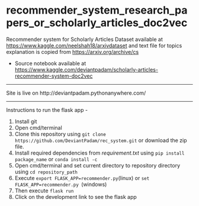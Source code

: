# recommender_system_research_papers_or_scholarly_articles_doc2vec
Recommender system for Scholarly Articles 
Dataset available at <link>https://www.kaggle.com/neelshah18/arxivdataset</link> and text file for topics explanation is copied from </link>https://arxiv.org/archive/cs</link>
* Source notebook available at <link>https://www.kaggle.com/deviantpadam/scholarly-articles-recommender-system-doc2vec</link>
<hr>
Site is live on <link>http://deviantpadam.pythonanywhere.com/</link>
<hr>
Instructions to run the flask app - 
<ol> 
<li> Install git </li>
<li> Open cmd/terminal </li>
<li> Clone this repository using <code>git clone <link>https://github.com/DeviantPadam/rec_system.git</link></code> or download the zip file. </li>
<li> Install required dependencies from <i>requirement.txt</i> using <code>pip install package_name</code> or <code>conda install -c </code> </li>
<li> Open cmd/terminal and set current directory to repository directory using <code>cd repository_path</code> </li>
<li> Execute <code>export FLASK_APP=recommender.py</code>(linux) or <code>set FLASK_APP=recommender.py </code>(windows) </li>
<li> Then execute <code>flask run</code>
<li> Click on the development link to see the flask app</li>
<ol>
